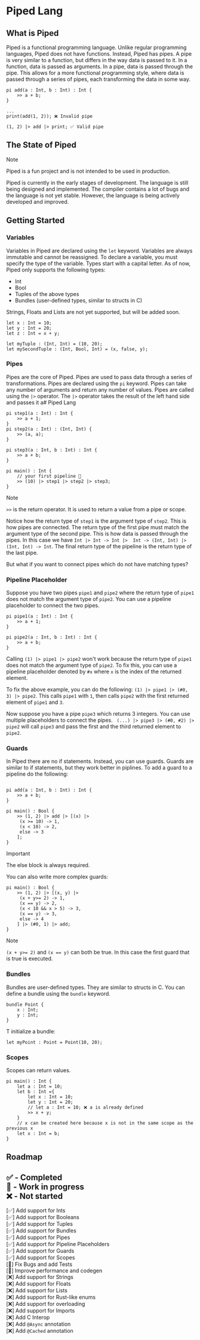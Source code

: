 # Piped Lang
## What is Piped
Piped is a functional programming language. Unlike regular programming languages, Piped does not have functions. Instead, Piped has pipes.
A pipe is very similar to a function, but differs in the way data is passed to it. In a function, data is passed as arguments. In a pipe, data is passed through the pipe. This allows for a more functional programming style, where data is passed through a series of pipes, each transforming the data in some way.
```
pi add(a : Int, b : Int) : Int {
    >> a + b;
}

...
print(add(1, 2)); ❌ Invalid pipe

(1, 2) |> add |> print; ✅ Valid pipe
```
## The State of Piped
> [!NOTE]
> Piped is a fun project and is not intended to be used in production.

Piped is currently in the early stages of development. The language is still being designed and implemented. The compiler contains a lot of bugs and the language is not yet stable. However, the language is being actively developed and improved. 

## Getting Started
### Variables
Variables in Piped are declared using the `let` keyword. Variables are always immutable and cannot be reassigned. To declare a variable, you must specify the type of the variable. Types start with a capital letter. As of now, Piped only supports the following types:
- Int
- Bool
- Tuples of the above types
- Bundles (user-defined types, similar to structs in C)

Strings, Floats and Lists are not yet supported, but will be added soon.

```
let x : Int = 10;
let y : Int = 20;
let z : Int = x + y;

let myTuple : (Int, Int) = (10, 20);
let mySecondTuple : (Int, Bool, Int) = (x, false, y);
```
### Pipes
Pipes are the core of Piped. Pipes are used to pass data through a series of transformations. Pipes are declared using the `pi` keyword. Pipes can take any number of arguments and return any number of values. Pipes are called using the `|>` operator. The `|>` operator takes the result of the left hand side and passes it a# Piped Lang
```
pi step1(a : Int) : Int {
    >> a + 1;
}
pi step2(a : Int) : (Int, Int) {
    >> (a, a);
}

pi step3(a : Int, b : Int) : Int {
    >> a + b;
}

pi main() : Int {
    // your first pipeline 🎉
    >> (10) |> step1 |> step2 |> step3;
}
```
> [!NOTE]
> `>>` is the return operator. It is used to return a value from a pipe or scope.

Notice how the return type of `step1` is the argument type of `step2`. This is how pipes are connected. The return type of the first pipe must match the argument type of the second pipe. This is how data is passed through the pipes.
In this case we have `Int |> Int -> Int |>  Int -> (Int, Int) |> (Int, Int) -> Int`. The final return type of the pipeline is the return type of the last pipe.

But what if you want to connect pipes which do not have matching types? 

### Pipeline Placeholder
Suppose you have two pipes `pipe1` and `pipe2` where the return type of `pipe1` does not match the argument type of `pipe2`. You can use a pipeline placeholder to connect the two pipes. 

```
pi pipe1(a : Int) : Int {
    >> a + 1;
}

pi pipe2(a : Int, b : Int) : Int {
    >> a + b;
}
```
Calling `(1) |> pipe1 |> pipe2` won't work because the return type of `pipe1` does not match the argument type of `pipe2`. 
To fix this, you can use a pipeline placeholder denoted by `#x` where `x` is the index of the returned element.

To fix the above example, you can do the following: `(1) |> pipe1 |> (#0, 3) |> pipe2`. 
This calls `pipe1` with `1`, then calls `pipe2` with the first returned element of `pipe1` and `3`.

Now suppose you have a pipe `pipe3` which returns 3 integers. You can use multiple placeholders to connect the pipes.
` (...) |> pipe3 |> (#0, #2) |> pipe2` will call `pipe3` and pass the first and the third returned element to `pipe2`.

### Guards
In Piped there are no if statements. Instead, you can use guards. Guards are similar to if statements, but they work better in piplines. To add a guard to a pipeline do the following:
```

pi add(a : Int, b : Int) : Int {
    >> a + b;
}

pi main() : Bool {
    >> (1, 2) |> add |> [(x) |>
     (x >= 10) -> 1,
     (x < 10) -> 2,
     else -> 3
    ];
}
```
> [!IMPORTANT]
> The else block is always required.

You can also write more complex guards:
```
pi main() : Bool {
    >> (1, 2) |> [(x, y) |>
     (x + y>= 2) -> 1,
     (x == y) -> 2,
     (x < 10 && x > 5) -> 3,
     (x == y) -> 3,
     else -> 4
    ] |> (#0, 1) |> add;
}
```

> [!NOTE]
> `(x + y>= 2)` and `(x == y)` can both be true. In this case the first guard that is true is executed.

### Bundles
Bundles are user-defined types. They are similar to structs in C. You can define a bundle using the `bundle` keyword. 
```
bundle Point {
    x : Int;
    y : Int;
}
```
T initialize a bundle:

```
let myPoint : Point = Point(10, 20);
```

### Scopes
Scopes can return values.
```
pi main() : Int {
    let a : Int = 10;
    let b : Int ={
        let x : Int = 10;
        let y : Int = 20; 
        // let a : Int = 10; ❌ a is already defined
        >> x + y;
    }
    // x can be created here because x is not in the same scope as the previous x
    let x : Int = b;
}
```

## Roadmap

✅ - Completed \
🚧 - Work in progress \
❌ - Not started 
---
[✅] Add support for Ints \
[✅] Add support for Booleans \
[✅] Add support for Tuples \
[✅] Add support for Bundles \
[✅] Add support for Pipes \
[✅] Add support for Pipeline Placeholders \
[✅] Add support for Guards \
[✅] Add support for Scopes \
[🚧] Fix Bugs and add Tests \
[🚧] Improve performance and codegen \
[❌] Add support for Strings \
[❌] Add support for Floats \
[❌] Add support for Lists \
[❌] Add support for Rust-like enums \
[❌] Add support for overloading \
[❌] Add support for Imports \
[❌] Add C Interop \
[❌] Add `@Async` annotation \
[❌] Add `@Cached` annotation 

